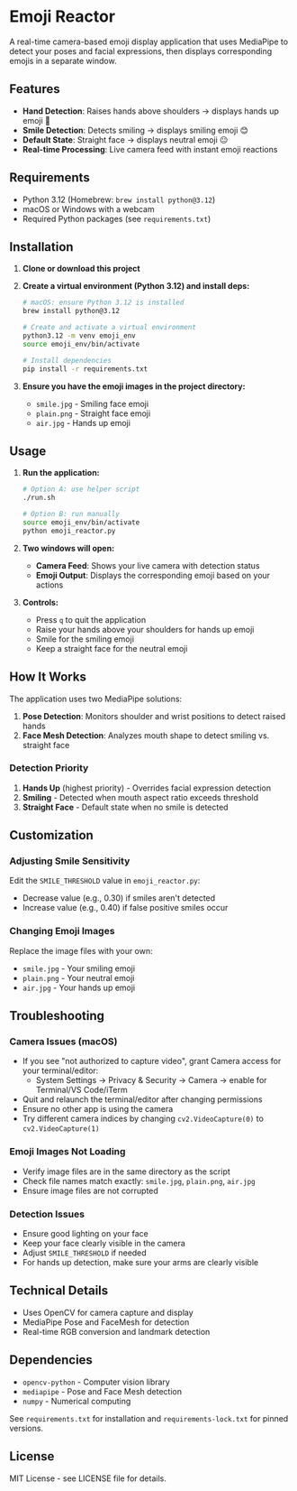 # Emoji Reactor

A real-time camera-based emoji display application that uses MediaPipe to detect your poses and facial expressions, then displays corresponding emojis in a separate window.

## Features

- **Hand Detection**: Raises hands above shoulders → displays hands up emoji 🙌
- **Smile Detection**: Detects smiling → displays smiling emoji 😊  
- **Default State**: Straight face → displays neutral emoji 😐
- **Real-time Processing**: Live camera feed with instant emoji reactions

## Requirements

- Python 3.12 (Homebrew: `brew install python@3.12`)
- macOS or Windows with a webcam
- Required Python packages (see `requirements.txt`)

## Installation

1. **Clone or download this project**

2. **Create a virtual environment (Python 3.12) and install deps:**
   ```bash
   # macOS: ensure Python 3.12 is installed
   brew install python@3.12

   # Create and activate a virtual environment
   python3.12 -m venv emoji_env
   source emoji_env/bin/activate

   # Install dependencies
   pip install -r requirements.txt
   ```

3. **Ensure you have the emoji images in the project directory:**
   - `smile.jpg` - Smiling face emoji
   - `plain.png` - Straight face emoji  
   - `air.jpg` - Hands up emoji

## Usage

1. **Run the application:**
   ```bash
   # Option A: use helper script
   ./run.sh

   # Option B: run manually
   source emoji_env/bin/activate
   python emoji_reactor.py
   ```

2. **Two windows will open:**
   - **Camera Feed**: Shows your live camera with detection status
   - **Emoji Output**: Displays the corresponding emoji based on your actions

3. **Controls:**
   - Press `q` to quit the application
   - Raise your hands above your shoulders for hands up emoji
   - Smile for the smiling emoji
   - Keep a straight face for the neutral emoji

## How It Works

The application uses two MediaPipe solutions:

1. **Pose Detection**: Monitors shoulder and wrist positions to detect raised hands
2. **Face Mesh Detection**: Analyzes mouth shape to detect smiling vs. straight face

### Detection Priority
1. **Hands Up** (highest priority) - Overrides facial expression detection
2. **Smiling** - Detected when mouth aspect ratio exceeds threshold
3. **Straight Face** - Default state when no smile is detected

## Customization

### Adjusting Smile Sensitivity
Edit the `SMILE_THRESHOLD` value in `emoji_reactor.py`:
- Decrease value (e.g., 0.30) if smiles aren't detected
- Increase value (e.g., 0.40) if false positive smiles occur

### Changing Emoji Images
Replace the image files with your own:
- `smile.jpg` - Your smiling emoji
- `plain.png` - Your neutral emoji
- `air.jpg` - Your hands up emoji

## Troubleshooting

### Camera Issues (macOS)
- If you see "not authorized to capture video", grant Camera access for your terminal/editor:
  - System Settings → Privacy & Security → Camera → enable for Terminal/VS Code/iTerm
- Quit and relaunch the terminal/editor after changing permissions
- Ensure no other app is using the camera
- Try different camera indices by changing `cv2.VideoCapture(0)` to `cv2.VideoCapture(1)`

### Emoji Images Not Loading
- Verify image files are in the same directory as the script
- Check file names match exactly: `smile.jpg`, `plain.png`, `air.jpg`
- Ensure image files are not corrupted

### Detection Issues
- Ensure good lighting on your face
- Keep your face clearly visible in the camera
- Adjust `SMILE_THRESHOLD` if needed
- For hands up detection, make sure your arms are clearly visible

## Technical Details

- Uses OpenCV for camera capture and display
- MediaPipe Pose and FaceMesh for detection
- Real-time RGB conversion and landmark detection

## Dependencies

- `opencv-python` - Computer vision library
- `mediapipe` - Pose and Face Mesh detection
- `numpy` - Numerical computing

See `requirements.txt` for installation and `requirements-lock.txt` for pinned versions.

## License

MIT License - see LICENSE file for details.

